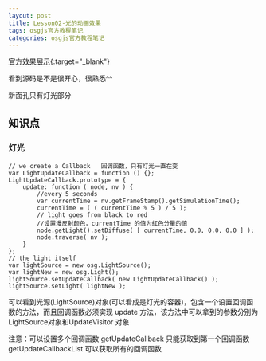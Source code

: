 ```yaml
---
layout: post
title: Lesson02-光的动画效果
tags: osgjs官方教程笔记
categories: osgjs官方教程笔记
---
```


[官方效果展示](http://codepen.io/osgjs/pen/xzeFH){:target="_blank"}

看到源码是不是很开心，很熟悉^^

新面孔只有灯光部分

## 知识点

###  灯光
```
// we create a Callback   回调函数，只有灯光一直在变
var LightUpdateCallback = function () {};
LightUpdateCallback.prototype = {
	update: function ( node, nv ) {
		//every 5 seconds
		var currentTime = nv.getFrameStamp().getSimulationTime();
		currentTime = ( ( currentTime % 5 ) / 5 );
		// light goes from black to red
		//设置漫反射颜色，currentTime 的值为红色分量的值 
		node.getLight().setDiffuse( [ currentTime, 0.0, 0.0, 0.0 ] );
		node.traverse( nv );
	}
};
// the light itself
var lightSource = new osg.LightSource();
var lightNew = new osg.Light();
lightSource.setUpdateCallback( new LightUpdateCallback() );
lightSource.setLight( lightNew );

```
可以看到光源(LightSource)对象(可以看成是灯光的容器)，包含一个设置回调函数的方法，而且回调函数必须实现 update 方法，该方法中可以拿到的参数分别为LightSource对象和UpdateVisitor 对象

注意：可以设置多个回调函数
getUpdateCallback 只能获取到第一个回调函数
getUpdateCallbackList 可以获取所有的回调函数
